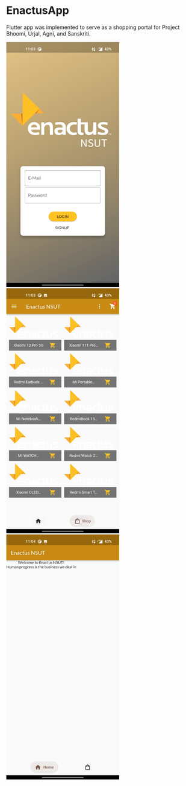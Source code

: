 # EnactusApp

Flutter app was implemented to serve as a shopping portal for Project Bhoomi, Urjal, Agni, and Sanskriti.

<img src="1.jpg" height="650" width="300">
<img src="2.jpg" height="650" width="300">
<img src="3.jpg" height="650" width="300">
